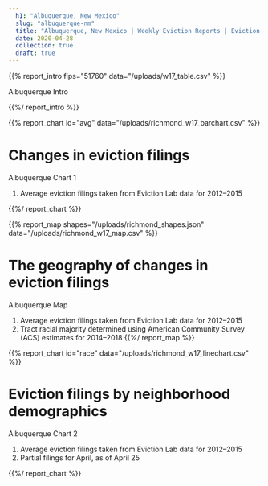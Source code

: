 ```yaml
---
  h1: "Albuquerque, New Mexico"
  slug: "albuquerque-nm"
  title: "Albuquerque, New Mexico | Weekly Eviction Reports | Eviction Lab"
  date: 2020-04-28
  collection: true
  draft: true
---
```


{{% report_intro fips="51760" data="/uploads/w17_table.csv" %}}

Albuquerque Intro

{{%/ report_intro %}}


{{% report_chart id="avg" data="/uploads/richmond_w17_barchart.csv" %}}

# Changes in eviction filings

Albuquerque Chart 1

  1. Average eviction filings taken from Eviction Lab data for 2012–2015 

{{%/ report_chart %}}


{{% report_map shapes="/uploads/richmond_shapes.json" data="/uploads/richmond_w17_map.csv" %}}

# The geography of changes in eviction filings

Albuquerque Map

  1. Average eviction filings taken from Eviction Lab data for 2012–2015
  2. Tract racial majority determined using American Community Survey (ACS) estimates for 2014–2018
{{%/ report_map %}}


{{% report_chart id="race" data="/uploads/richmond_w17_linechart.csv" %}}

# Eviction filings by neighborhood demographics

Albuquerque Chart 2

  1. Average eviction filings taken from Eviction Lab data for 2012–2015
  2. Partial filings for April, as of April 25

{{%/ report_chart %}}